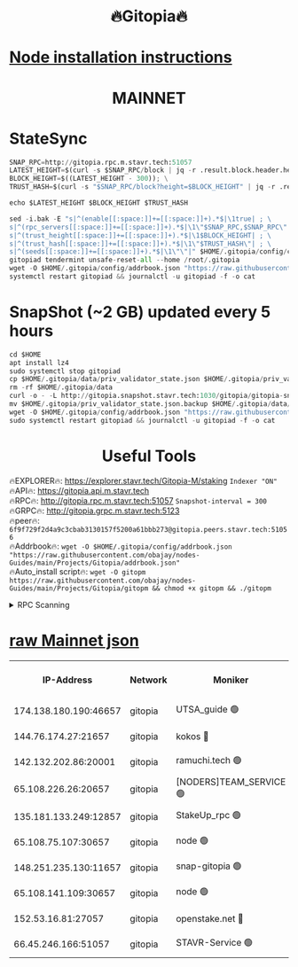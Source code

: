 <h1 align="center"> 🔥Gitopia🔥</h1>

[Node installation instructions](https://github.com/obajay/nodes-Guides/tree/main/Projects/Gitopia)
=

<h1 align="center"> MAINNET</h1>

# StateSync
```python
SNAP_RPC=http://gitopia.rpc.m.stavr.tech:51057
LATEST_HEIGHT=$(curl -s $SNAP_RPC/block | jq -r .result.block.header.height); \
BLOCK_HEIGHT=$((LATEST_HEIGHT - 300)); \
TRUST_HASH=$(curl -s "$SNAP_RPC/block?height=$BLOCK_HEIGHT" | jq -r .result.block_id.hash)

echo $LATEST_HEIGHT $BLOCK_HEIGHT $TRUST_HASH

sed -i.bak -E "s|^(enable[[:space:]]+=[[:space:]]+).*$|\1true| ; \
s|^(rpc_servers[[:space:]]+=[[:space:]]+).*$|\1\"$SNAP_RPC,$SNAP_RPC\"| ; \
s|^(trust_height[[:space:]]+=[[:space:]]+).*$|\1$BLOCK_HEIGHT| ; \
s|^(trust_hash[[:space:]]+=[[:space:]]+).*$|\1\"$TRUST_HASH\"| ; \
s|^(seeds[[:space:]]+=[[:space:]]+).*$|\1\"\"|" $HOME/.gitopia/config/config.toml
gitopiad tendermint unsafe-reset-all --home /root/.gitopia
wget -O $HOME/.gitopia/config/addrbook.json "https://raw.githubusercontent.com/obajay/nodes-Guides/main/Projects/Gitopia/addrbook.json"
systemctl restart gitopiad && journalctl -u gitopiad -f -o cat
```
# SnapShot (~2 GB) updated every 5 hours
```python
cd $HOME
apt install lz4
sudo systemctl stop gitopiad
cp $HOME/.gitopia/data/priv_validator_state.json $HOME/.gitopia/priv_validator_state.json.backup
rm -rf $HOME/.gitopia/data
curl -o - -L http://gitopia.snapshot.stavr.tech:1030/gitopia/gitopia-snap.tar.lz4 | lz4 -c -d - | tar -x -C $HOME/.gitopia --strip-components 2
mv $HOME/.gitopia/priv_validator_state.json.backup $HOME/.gitopia/data/priv_validator_state.json
wget -O $HOME/.gitopia/config/addrbook.json "https://raw.githubusercontent.com/obajay/nodes-Guides/main/Projects/Gitopia/addrbook.json"
sudo systemctl restart gitopiad && journalctl -u gitopiad -f -o cat
```
 <h1 align="center"> Useful Tools</h1>

🔥EXPLORER🔥:      https://explorer.stavr.tech/Gitopia-M/staking  `Indexer "ON"` \
🔥API🔥: 			 		 https://gitopia.api.m.stavr.tech \
🔥RPC🔥:           http://gitopia.rpc.m.stavr.tech:51057              `Snapshot-interval = 300` \
🔥GRPC🔥:          http://gitopia.grpc.m.stavr.tech:5123 \
🔥peer🔥:					 `6f9f729f2d4a9c3cbab3130157f5200a61bbb273@gitopia.peers.stavr.tech:51056` \
🔥Addrbook🔥:    ```wget -O $HOME/.gitopia/config/addrbook.json "https://raw.githubusercontent.com/obajay/nodes-Guides/main/Projects/Gitopia/addrbook.json"``` \
🔥Auto_install script🔥: ```wget -O gitopm https://raw.githubusercontent.com/obajay/nodes-Guides/main/Projects/Gitopia/gitopm && chmod +x gitopm && ./gitopm```


<details>
<summary>RPC Scanning</summary>

<h2 align="center"> We scan nodes in real time every 4 hours. And we provide the final result of RPC endpoints.
We cannot influence the operation of these nodes in any way. </h2>


```python
If Voting Power is higher than 0 --> then the Node is a validator of the network and may be subject to attack and be a potential threat to the chain.
```
```python
We marked such validators with a red symbol
```

</details>

[raw Mainnet json](https://rpc-check.gitopm.stavr.tech/gitopm/rpc-gitopm-result.json)
=

<table><tr><th>IP-Address</th><th>Network</th><th>Moniker</th><th>Latest Block Height</th><th>Earliest Block Height</th><th>Catching Up</th><th>Tx Index</th><th>Voting Power</th><th>Scan Time</th></tr><tr><td>174.138.180.190:46657</td><td>gitopia</td><td>UTSA_guide 🟢</td><td>10752147</td><td>6071990</td><td>False</td><td>on</td><td>0</td><td>2023-12-16T17:53:50.567307176UTC</td></tr><tr><td>144.76.174.27:21657</td><td>gitopia</td><td>kokos 🔴</td><td>10752179</td><td>6071990</td><td>False</td><td>off</td><td>936373</td><td>2023-12-16T17:54:43.426967076UTC</td></tr><tr><td>142.132.202.86:20001</td><td>gitopia</td><td>ramuchi.tech 🟢</td><td>10752172</td><td>6548337</td><td>False</td><td>on</td><td>0</td><td>2023-12-16T17:54:31.499879327UTC</td></tr><tr><td>65.108.226.26:20657</td><td>gitopia</td><td>[NODERS]TEAM_SERVICE 🟢</td><td>10752195</td><td>6846001</td><td>False</td><td>on</td><td>0</td><td>2023-12-16T17:55:09.681480571UTC</td></tr><tr><td>135.181.133.249:12857</td><td>gitopia</td><td>StakeUp_rpc 🟢</td><td>10752173</td><td>8010001</td><td>False</td><td>on</td><td>0</td><td>2023-12-16T17:54:34.154182808UTC</td></tr><tr><td>65.108.75.107:30657</td><td>gitopia</td><td>node 🟢</td><td>10752190</td><td>8802845</td><td>False</td><td>on</td><td>0</td><td>2023-12-16T17:55:01.157687275UTC</td></tr><tr><td>148.251.235.130:11657</td><td>gitopia</td><td>snap-gitopia 🟢</td><td>10752169</td><td>9516001</td><td>False</td><td>on</td><td>0</td><td>2023-12-16T17:54:27.727270599UTC</td></tr><tr><td>65.108.141.109:30657</td><td>gitopia</td><td>node 🟢</td><td>10752169</td><td>10145845</td><td>False</td><td>on</td><td>0</td><td>2023-12-16T17:54:26.555730166UTC</td></tr><tr><td>152.53.16.81:27057</td><td>gitopia</td><td>openstake.net 🔴</td><td>10752140</td><td>10455001</td><td>False</td><td>off</td><td>5845</td><td>2023-12-16T17:53:39.649703853UTC</td></tr><tr><td>66.45.246.166:51057</td><td>gitopia</td><td>STAVR-Service 🟢</td><td>10752154</td><td>10725001</td><td>False</td><td>on</td><td>0</td><td>2023-12-16T17:54:03.091296585UTC</td></tr></table>
